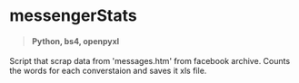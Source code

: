 # messengerStats
> #### Python, bs4, openpyxl

Script that scrap data from 'messages.htm' from facebook archive. Counts the words for each converstaion and saves it xls file.
